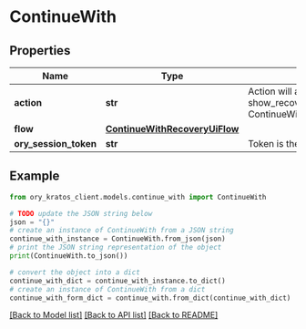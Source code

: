 # ContinueWith


## Properties

Name | Type | Description | Notes
------------ | ------------- | ------------- | -------------
**action** | **str** | Action will always be &#x60;show_recovery_ui&#x60; show_recovery_ui ContinueWithActionShowRecoveryUIString | 
**flow** | [**ContinueWithRecoveryUiFlow**](ContinueWithRecoveryUiFlow.md) |  | 
**ory_session_token** | **str** | Token is the token of the session | 

## Example

```python
from ory_kratos_client.models.continue_with import ContinueWith

# TODO update the JSON string below
json = "{}"
# create an instance of ContinueWith from a JSON string
continue_with_instance = ContinueWith.from_json(json)
# print the JSON string representation of the object
print(ContinueWith.to_json())

# convert the object into a dict
continue_with_dict = continue_with_instance.to_dict()
# create an instance of ContinueWith from a dict
continue_with_form_dict = continue_with.from_dict(continue_with_dict)
```
[[Back to Model list]](../README.md#documentation-for-models) [[Back to API list]](../README.md#documentation-for-api-endpoints) [[Back to README]](../README.md)


